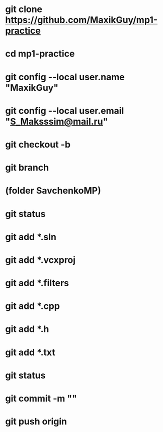 # git clone https://github.com/MaxikGuy/mp1-practice
# cd mp1-practice
# git config --local user.name "MaxikGuy"
# git config --local user.email "S_Maksssim@mail.ru"
# git checkout -b <branch>
# git branch
# 
# (folder SavchenkoMP)
# git status
# git add *.sln
# git add *.vcxproj
# git add *.filters
# git add *.cpp
# git add *.h
# git add *.txt
# git status
# 
# git commit -m "<message>"
# git push origin <branch>
